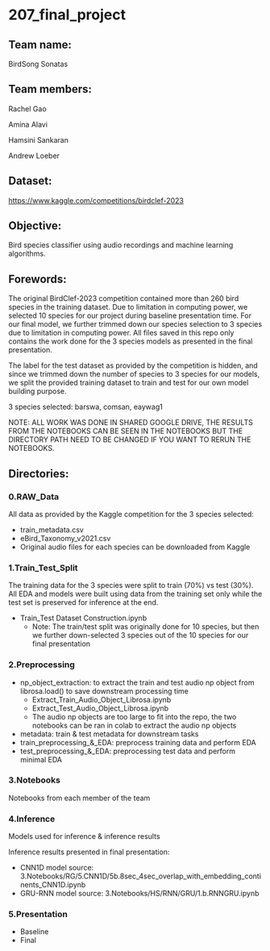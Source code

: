 # 207_final_project

## Team name:
BirdSong Sonatas

## Team members:
Rachel Gao

Amina Alavi

Hamsini Sankaran

Andrew Loeber

## Dataset:
https://www.kaggle.com/competitions/birdclef-2023

## Objective:
Bird species classifier using audio recordings and machine learning algorithms.

## Forewords:
The original BirdClef-2023 competition contained more than 260 bird species in the training dataset. Due to limitation in computing power, we selected 10 species for our project during baseline presentation time. For our final model, we further trimmed down our species selection to 3 species due to limitation in computing power. All files saved in this repo only contains the work done for the 3 species models as presented in the final presentation.

The label for the test dataset as provided by the competition is hidden, and since we trimmed down the number of species to 3 species for our models, we split the provided training dataset to train and test for our own model building purpose.

3 species selected: barswa, comsan, eaywag1

NOTE: ALL WORK WAS DONE IN SHARED GOOGLE DRIVE, THE RESULTS FROM THE NOTEBOOKS CAN BE SEEN IN THE NOTEBOOKS BUT THE DIRECTORY PATH NEED TO BE CHANGED IF YOU WANT TO RERUN THE NOTEBOOKS.

## Directories:

### 0.RAW_Data
All data as provided by the Kaggle competition for the 3 species selected:
- train_metadata.csv
- eBird_Taxonomy_v2021.csv
- Original audio files for each species can be downloaded from Kaggle
 
### 1.Train_Test_Split
The training data for the 3 species were split to train (70%) vs test (30%). All EDA and models were built using data from the training set only while the test set is preserved for inference at the end.
- Train_Test Dataset Construction.ipynb
  - Note: The train/test split was originally done for 10 species, but then we further down-selected 3 species out of the 10 species for our final presentation

### 2.Preprocessing
- np_object_extraction: to extract the train and test audio np object from librosa.load() to save downstream processing time
  - Extract_Train_Audio_Object_Librosa.ipynb
  - Extract_Test_Audio_Object_Librosa.ipynb
  - The audio np objects are too large to fit into the repo, the two notebooks can be ran in colab to extract the audio np objects
- metadata: train & test metadata for downstream tasks
- train_preprocessing_&_EDA: preprocess training data and perform EDA
- test_preprocessing_&_EDA: preprocessing test data and perform minimal EDA

### 3.Notebooks
Notebooks from each member of the team

### 4.Inference
Models used for inference & inference results

Inference results presented in final presentation:
- CNN1D model source: 3.Notebooks/RG/5.CNN1D/5b.8sec_4sec_overlap_with_embedding_continents_CNN1D.ipynb
- GRU-RNN model source: 3.Notebooks/HS/RNN/GRU/1.b.RNNGRU.ipynb

### 5.Presentation
- Baseline
- Final
